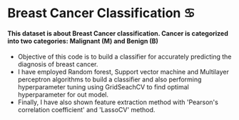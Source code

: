 # Breast Cancer Classification :cancer:

#### This dataset is about Breast Cancer classification. Cancer is categorized into two categories: Malignant (M) and Benign (B)

+ Objective of this code is to build a classifier for accurately predicting the diagnosis of breast cancer.
+ I have employed Random forest, Support vector machine and Multilayer perceptron algorithms to build a classifier and also performing hyperparameter tuning using GridSeachCV to find optimal hyperparameter for out model.
+ Finally, I have also shown feature extraction method with 'Pearson's correlation coefficient' and 'LassoCV' method.

